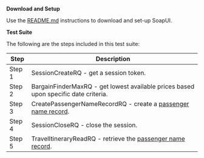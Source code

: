**Download and Setup**

Use the [README.md](/SabreAPIsTestSuites/README.md) instructions to download and
set-up SoapUI.

**Test Suite**

The following are the steps included in this test suite:

| **Step** | **Description**                                                                                             |
|----------|-------------------------------------------------------------------------------------------------------------|
| Step 1   | SessionCreateRQ - get a session token.                                              |
| Step 2   | BargainFinderMaxRQ - get lowest available prices based upon specific date criteria. |
| Step 3   | CreatePassengerNameRecordRQ - create a [passenger name record](https://developer.sabre.com/resources/getting_started_with_sabre_apis/sabre_apis_101/intros/intro_to_pnrs). 
| Step 4   | SessionCloseRQ - close the session.    |
| Step 5   | TravelItineraryReadRQ - retrieve the [passenger name record](https://developer.sabre.com/resources/getting_started_with_sabre_apis/sabre_apis_101/intros/intro_to_pnrs). |
